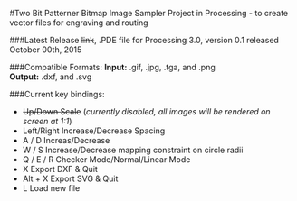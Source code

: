 #Two Bit Patterner
Bitmap Image Sampler Project in Processing - to create vector files for engraving and routing

###Latest Release
~~link~~, .PDE file for Processing 3.0, version 0.1 released October 00th, 2015

###Compatible Formats:
**Input:** .gif, .jpg, .tga, and .png </br>
**Output:** .dxf, and .svg

###Current key bindings:

- ~~Up/Down           Scale~~ (*currently disabled, all images will be rendered on screen at 1:1*)
- Left/Right        Increase/Decrease Spacing
- A / D             Increas/Decrease 
- W / S             Increase/Decrease mapping constraint on circle radii
- Q / E / R         Checker Mode/Normal/Linear Mode
- X                 Export DXF & Quit
- Alt + X           Export SVG & Quit
- L                 Load new file
